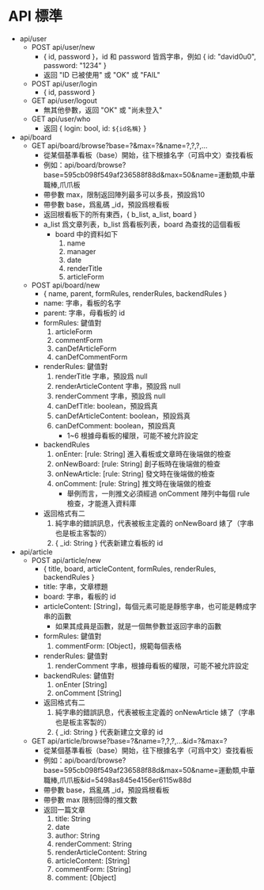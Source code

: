 # API 標準
* api/user
	- POST api/user/new
		+ { id, password }，id 和 password 皆爲字串，例如 { id: "david0u0", password: "1234" }
		+ 返回 "ID 已被使用" 或 "OK" 或 "FAIL"
	- POST api/user/login
		+ { id, password }
	- GET api/user/logout
		+ 無其他參數，返回 "OK" 或 "尚未登入"
	- GET api/user/who
		+ 返回 { login: bool, id: `${id名稱}` }
* api/board
	- GET api/board/browse?base=?&max=?&name=?,?,?,...
		+ 從某個基準看板（base）開始，往下根據名字（可爲中文）查找看板
		+ 例如：api/board/browse?base=595cb098f549af236588f88d&max=50&name=運動類,中華職棒,爪爪板
		+ 帶參數 max，限制返回陣列最多可以多長，預設爲10
		+ 帶參數 base，爲亂碼 _id，預設爲根看板
		+ 返回根看板下的所有東西，{ b_list, a_list, board }
		+ a_list 爲文章列表，b_list 爲看板列表，board 為查找的這個看板
			- board 中的資料如下
				1. name
				2. manager
				3. date
				4. renderTitle
				5. articleForm
	- POST api/board/new
		+ { name, parent, formRules, renderRules, backendRules }
		+ name: 字串，看板的名字
		+ parent: 字串，母看板的 id
		+ formRules: 鍵值對
			1. articleForm
			2. commentForm
			3. canDefArticleForm
			4. canDefCommentForm
		+ renderRules: 鍵值對
			1. renderTitle 字串，預設爲 null
			2. renderArticleContent 字串，預設爲 null
			3. renderComment 字串，預設爲 null
			4. canDefTitle: boolean，預設爲真
			5. canDefArticleContent: boolean，預設爲真
			6. canDefComment: boolean，預設爲真
				* 1~6 根據母看板的權限，可能不被允許設定
		+ backendRules
			1. onEnter: [rule: String] 進入看板或文章時在後端做的檢查
			2. onNewBoard: [rule: String] 創子板時在後端做的檢查
			3. onNewArticle: [rule: String] 發文時在後端做的檢查
			4. onComment: [rule: String] 推文時在後端做的檢查
				* 舉例而言，一則推文必須經過 onComment 陣列中每個 rule 檢查，才能進入資料庫
		+ 返回格式有二
			1. 純字串的錯誤訊息，代表被板主定義的 onNewBoard 婊了（字串也是板主客製的）
			2. { _id: String } 代表新建立看板的 id
* api/article
	- POST api/article/new
		+ { title, board, articleContent, formRules, renderRules, backendRules }
		+ title: 字串，文章標題
		+ board: 字串，看板的 id
		+ articleContent: [String]，每個元素可能是靜態字串，也可能是轉成字串的函數
			- 如果其成員是函數，就是一個無參數並返回字串的函數
		+ formRules: 鍵值對
			1. commentForm: [Object]，規範每個表格
		+ renderRules: 鍵值對
			1. renderComment 字串，根據母看板的權限，可能不被允許設定
		+ backendRules: 鍵值對
			1. onEnter [String]
			2. onComment [String]
		+ 返回格式有二
			1. 純字串的錯誤訊息，代表被板主定義的 onNewArticle 婊了（字串也是板主客製的）
			2. { _id: String } 代表新建立文章的 id
	- GET api/article/browse?base=?&name=?,?,?,...&id=?&max=?
		+ 從某個基準看板（base）開始，往下根據名字（可爲中文）查找看板
		+ 例如：api/board/browse?base=595cb098f549af236588f88d&max=50&name=運動類,中華職棒,爪爪板&id=5498as845e4156er6115w88d
		+ 帶參數 base，爲亂碼 _id，預設爲根看板
		+ 帶參數 max 限制回傳的推文數
		+ 返回一篇文章 
			1. title: String
			2. date
			3. author: String
			4. renderComment: String
			5. renderArticleContent: String
			6. articleContent: [String]
			7. commentForm: [String]
			8. comment: [Object]